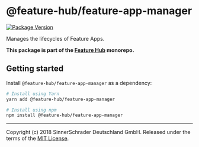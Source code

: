 # @feature-hub/feature-app-manager

[![Package Version](https://img.shields.io/npm/v/@feature-hub/feature-app-manager.svg)](https://yarnpkg.com/en/package/@feature-hub/feature-app-manager)

Manages the lifecycles of Feature Apps.

**This package is part of the
[Feature Hub](https://github.com/sinnerschrader/feature-hub) monorepo.**

## Getting started

Install `@feature-hub/feature-app-manager` as a dependency:

```sh
# Install using Yarn
yarn add @feature-hub/feature-app-manager
```

```sh
# Install using npm
npm install @feature-hub/feature-app-manager
```

---

Copyright (c) 2018 SinnerSchrader Deutschland GmbH. Released under the terms of
the
[MIT License](https://github.com/sinnerschrader/feature-hub/blob/master/LICENSE).
